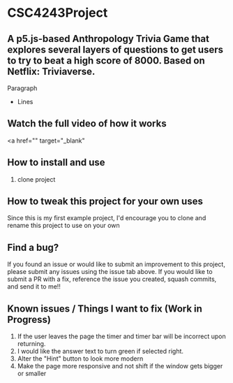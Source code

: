 # CSC4243Project

## A p5.js-based Anthropology Trivia Game that explores several layers of questions to get users to try to beat a high score of 8000. Based on Netflix: Triviaverse.

Paragraph

* Lines

## Watch the full video of how it works 
<a href="" target="_blank"

## How to install and use 

1. clone project

## How to tweak this project for your own uses

Since this is my first example project, I'd encourage you to clone and rename this project to use on your own

## Find a bug?

If you found an issue or would like to submit an improvement to this project, please submit any
issues using the issue tab above. If you would like to submit a PR with a fix, reference the
issue you created, squash commits, and send it to me!! 

##  Known issues / Things I want to fix (Work in Progress)

1. If the user leaves the page the timer and timer bar will be incorrect upon returning.
2. I would like the answer text to turn green if selected right.
3. Alter the "Hint" button to look more modern
4. Make the page more responsive and not shift if the window gets bigger or smaller 
